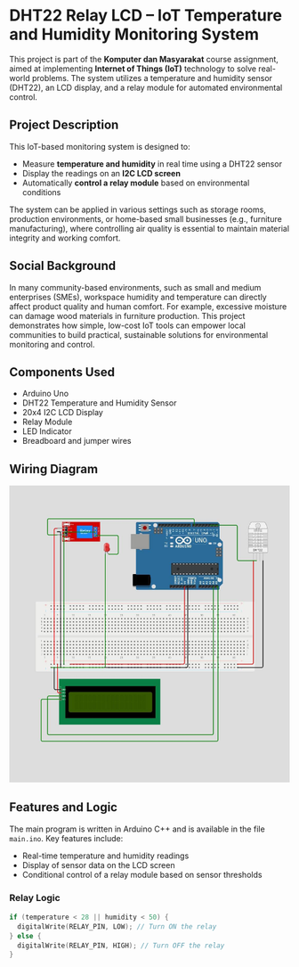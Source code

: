 # DHT22 Relay LCD – IoT Temperature and Humidity Monitoring System

This project is part of the **Komputer dan Masyarakat** course assignment, aimed at implementing **Internet of Things (IoT)** technology to solve real-world problems. The system utilizes a temperature and humidity sensor (DHT22), an LCD display, and a relay module for automated environmental control.

## Project Description

This IoT-based monitoring system is designed to:
- Measure **temperature and humidity** in real time using a DHT22 sensor
- Display the readings on an **I2C LCD screen**
- Automatically **control a relay module** based on environmental conditions

The system can be applied in various settings such as storage rooms, production environments, or home-based small businesses (e.g., furniture manufacturing), where controlling air quality is essential to maintain material integrity and working comfort.

## Social Background

In many community-based environments, such as small and medium enterprises (SMEs), workspace humidity and temperature can directly affect product quality and human comfort. For example, excessive moisture can damage wood materials in furniture production. This project demonstrates how simple, low-cost IoT tools can empower local communities to build practical, sustainable solutions for environmental monitoring and control.

## Components Used

- Arduino Uno
- DHT22 Temperature and Humidity Sensor
- 20x4 I2C LCD Display
- Relay Module
- LED Indicator
- Breadboard and jumper wires

## Wiring Diagram

![Wiring Diagram](wiring.jpg)

## Features and Logic

The main program is written in Arduino C++ and is available in the file `main.ino`. Key features include:
- Real-time temperature and humidity readings
- Display of sensor data on the LCD screen
- Conditional control of a relay module based on sensor thresholds

### Relay Logic

```cpp
if (temperature < 28 || humidity < 50) {
  digitalWrite(RELAY_PIN, LOW); // Turn ON the relay
} else {
  digitalWrite(RELAY_PIN, HIGH); // Turn OFF the relay
}
